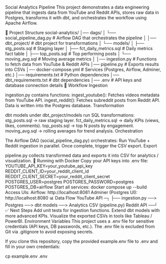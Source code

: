 Social Analytics Pipeline
This project demonstrates a data engineering pipeline that ingests data from YouTube and Reddit APIs, stores raw data in Postgres, transforms it with dbt, and orchestrates the workflow using Apache Airflow.

📂 Project Structure
social-analytics/
│── dags/
│   └── social_pipeline_dag.py      # Airflow DAG that orchestrates the pipeline
│
│── dbt_project/                    # dbt project for transformations
│   └── models/
│       ├── stg_posts.sql           # Staging layer
│       ├── fct_daily_metrics.sql   # Daily metrics fact table
│       ├── top_posts.sql           # Top performing posts
│       └── moving_avg.sql          # Moving average metrics
│
│── ingestion.py                    # Functions to fetch data from YouTube & Reddit APIs
│── pipeline.py                     # Exports results into CSVs
│── docker-compose.yml              # Services (Postgres, Airflow, Adminer, etc.)
│── requirements.txt                # Python dependencies
│── dbt_requirements.txt            # dbt dependencies
│── .env                            # API keys and database connection details
🚀 Workflow
Ingestion

ingestion.py contains functions:
ingest_youtube(): Fetches videos metadata from YouTube API.
ingest_reddit(): Fetches subreddit posts from Reddit API.
Data is written into the Postgres database.
Transformation

dbt models under dbt_project/models run SQL transformations:
stg_posts.sql → raw staging layer.
fct_daily_metrics.sql → daily KPIs (views, likes, comments).
top_posts.sql → top N posts by engagement.
moving_avg.sql → rolling averages for trend analysis.
Orchestration

The Airflow DAG (social_pipeline_dag.py) orchestrates:
Run YouTube + Reddit ingestion in parallel.
Once complete, trigger the CSV export.
Export

pipeline.py collects transformed data and exports it into CSV for analytics / visualization.
🐳 Running with Docker
Copy your API keys into .env file:
YOUTUBE_API_KEY=your_youtube_api_key
REDDIT_CLIENT_ID=your_reddit_client_id
REDDIT_CLIENT_SECRET=your_reddit_client_secret
POSTGRES_USER=postgres
POSTGRES_PASSWORD=postgres
POSTGRES_DB=airflow
Start all services:
docker compose up --build
Access UIs:
Airflow: http://localhost:8081
Adminer (Postgres UI): http://localhost:8080
📊 Data Flow
YouTube API ─┐
             ├── ingestion.py ──> Postgres ──> dbt models ──> Analytics CSV (pipeline.py)
Reddit API ──┘
✅ Next Steps
Add unit tests for ingestion functions.
Extend dbt models with more advanced KPIs.
Visualize the exported CSVs in tools like Tableau / PowerBI.
Environment Variables
This project uses a .env file for sensitive credentials (API keys, DB passwords, etc.).
The .env file is excluded from Git via .gitignore to avoid exposing secrets.

If you clone this repository, copy the provided example.env file to .env and fill in your own credentials:

cp example.env .env
